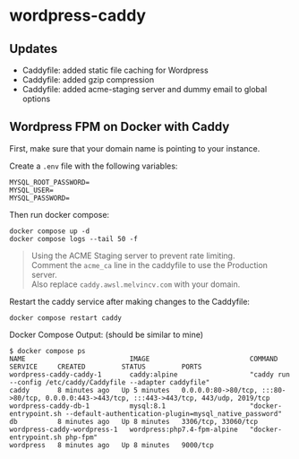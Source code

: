 # wordpress-caddy

## Updates

- Caddyfile: added static file caching for Wordpress
- Caddyfile: added gzip compression
- Caddyfile: added acme-staging server and dummy email to global options

## Wordpress FPM on Docker with Caddy 

First, make sure that your domain name is pointing to your instance.

Create a `.env` file with the following variables:

```
MYSQL_ROOT_PASSWORD=
MYSQL_USER=
MYSQL_PASSWORD=
```

Then run docker compose:

```
docker compose up -d
docker compose logs --tail 50 -f
```

> Using the ACME Staging server to prevent rate limiting. \
> Comment the `acme_ca` line in the caddyfile to use the Production server. \
> Also replace `caddy.awsl.melvincv.com` with your domain.

Restart the caddy service after making changes to the Caddyfile:

```
docker compose restart caddy
```

Docker Compose Output: (should be similar to mine)

```
$ docker compose ps
NAME                          IMAGE                         COMMAND                                                                        SERVICE     CREATED         STATUS         PORTS
wordpress-caddy-caddy-1       caddy:alpine                  "caddy run --config /etc/caddy/Caddyfile --adapter caddyfile"                  caddy       8 minutes ago   Up 5 minutes   0.0.0.0:80->80/tcp, :::80->80/tcp, 0.0.0.0:443->443/tcp, :::443->443/tcp, 443/udp, 2019/tcp
wordpress-caddy-db-1          mysql:8.1                     "docker-entrypoint.sh --default-authentication-plugin=mysql_native_password"   db          8 minutes ago   Up 8 minutes   3306/tcp, 33060/tcp
wordpress-caddy-wordpress-1   wordpress:php7.4-fpm-alpine   "docker-entrypoint.sh php-fpm"                                                 wordpress   8 minutes ago   Up 8 minutes   9000/tcp
```